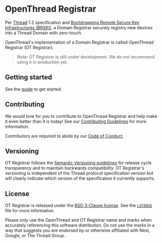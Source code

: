 # OpenThread Registrar

Per [Thread](https://www.threadgroup.org/) 1.2 specification and [Bootstrapping Remote Secure Key Infrastructures (BRSKI)](https://tools.ietf.org/html/draft-ietf-anima-bootstrapping-keyinfra-16), a Domain Registrar securely registry new devices into a Thread Domain with zero-touch.

OpenThread's implementation of a Domain Registrar is called OpenThread Registrar (OT Registrar).

> Note: OT Registrar is still under development. We do not recommend using it in production yet.

## Getting started

See the [guide](GUIDE.md) to get started.

## Contributing

We would love for you to contribute to OpenThread Registrar and help make it even better than it is today! See our [Contributing Guidelines](CONTRIBUTING.md) for more information.

Contributors are required to abide by our [Code of Conduct](CODE_OF_CONDUCT.md).

## Versioning

OT Registrar follows the [Semantic Versioning guidelines](http://semver.org/) for release cycle transparency and to maintain backwards compatibility. OT Registrar's versioning is independent of the Thread protocol specification version but will clearly indicate which version of the specification it currently supports.

## License

OT Registrar is released under the [BSD 3-Clause license](LICENSE). See the [`LICENSE`](LICENSE) file for more information.

Please only use the OpenThread and OT Registrar name and marks when accurately referencing this software distribution. Do not use the marks in a way that suggests you are endorsed by or otherwise affiliated with Nest, Google, or The Thread Group.

